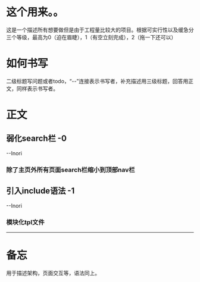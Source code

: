 # 这个用来。。

这是一个描述所有想要做但是由于工程量比较大的项目。根据可实行性以及缓急分三个等级，最高为0（迫在眉睫），1（有空立刻完成），2（拖一下还可以）

# 如何书写

二级标题写问题或者todo，“--”连接表示书写者，补充描述用三级标题，回答用正文，同样表示书写者。

# 正文

## 弱化search栏 -0

--Inori

### 除了主页外所有页面search栏缩小到顶部nav栏

## 引入include语法 -1

  --Inori

### 模块化tpl文件

------

# 备忘

用于描述架构，页面交互等，语法同上。

